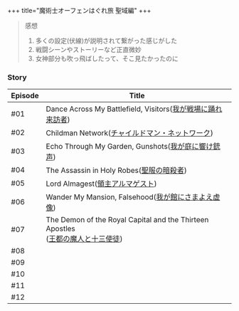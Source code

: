 +++
title="魔術士オーフェンはぐれ旅 聖域編"
+++


> 感想  
> 1. 多くの設定(伏線)が説明されて繋がった感じがした
> 2. 戦闘シーンやストーリーなど正直微妙
> 3. 女神部分も吹っ飛ばしたって、そこ見たかったのに


### Story
| Episode | Title                                                                                                                |
| ------- | -------------------------------------------------------------------------------------------------------------------- |
| #01     | Dance Across My Battlefield, Visitors([我が戦場に踊れ来訪者](https://ssorphen-anime.com/story/13.html))                        |
| #02     | Childman Network([チャイルドマン・ネットワーク](https://ssorphen-anime.com/story/14.html))                                         |
| #03     | Echo Through My Garden, Gunshots([我が庭に響け銃声](https://ssorphen-anime.com/story/15.html))                               |
| #04     | The Assassin in Holy Robes([聖服の暗殺者](https://ssorphen-anime.com/story/16.html))                                       |
| #05     | Lord Almagest([領主アルマゲスト](https://ssorphen-anime.com/story/17.html))                                                  |
| #06     | Wander My Mansion, Falsehood([我が館にさまよえ虚像](https://ssorphen-anime.com/story/18.html))                                 |
| #07     | The Demon of the Royal Capital and the Thirteen Apostles<br>([王都の魔人と十三使徒](https://ssorphen-anime.com/story/19.html)) |
| #08     |                                                                                                                      |
| #09     |                                                                                                                      |
| #10     |                                                                                                                      |
| #11     |                                                                                                                      |
| #12     |                                                                                                                      |
